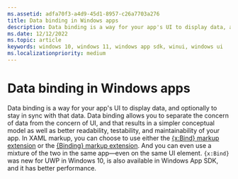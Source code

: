 ```yaml
---
ms.assetid: adfa70f3-a4d9-45d1-8957-c26a7703a276
title: Data binding in Windows apps
description: Data binding is a way for your app's UI to display data, and optionally to stay in sync with that data.
ms.date: 12/12/2022
ms.topic: article
keywords: windows 10, windows 11, windows app sdk, winui, windows ui
ms.localizationpriority: medium
---
```


# Data binding in Windows apps

Data binding is a way for your app's UI to display data, and optionally to stay in sync with that data. Data binding allows you to separate the concern of data from the concern of UI, and that results in a simpler conceptual model as well as better readability, testability, and maintainability of your app. In XAML markup, you can choose to use either the [{x:Bind} markup extension](../xaml-platform/x-bind-markup-extension.md) or the [{Binding} markup extension](../xaml-platform/binding-markup-extension.md). And you can even use a mixture of the two in the same app—even on the same UI element. `{x:Bind}` was new for UWP in Windows 10, is also available in Windows App SDK, and it has better performance.
